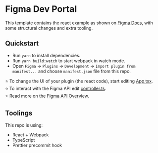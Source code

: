 # Figma Dev Portal

This template contains the react example as shown on [Figma Docs](https://www.figma.com/plugin-docs/intro/), with some structural changes and extra tooling.

## Quickstart

- Run `yarn` to install dependencies.
- Run `yarn build:watch` to start webpack in watch mode.
- Open `Figma` -> `Plugins` -> `Development` -> `Import plugin from manifest...` and choose `manifest.json` file from this repo.

⭐ To change the UI of your plugin (the react code), start editing [App.tsx](./src/app/components/App.tsx).  
⭐ To interact with the Figma API edit [controller.ts](./src/plugin/controller.ts).  
⭐ Read more on the [Figma API Overview](https://www.figma.com/plugin-docs/api/api-overview/).

## Toolings

This repo is using:

- React + Webpack
- TypeScript
- Prettier precommit hook
